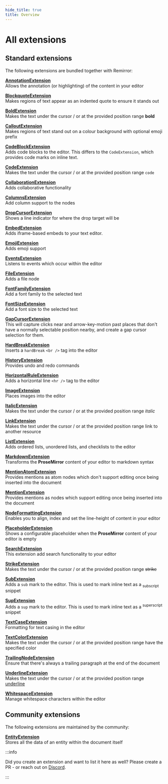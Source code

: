 ```yaml
---
hide_title: true
title: Overview
---
```


# All extensions

## Standard extensions

The following extensions are bundled together with Remirror:

**[AnnotationExtension](./annotation-extension.mdx)**<br /> Allows the annotation (or highlighting) of the content in your editor

**[BlockquoteExtension](./blockquote-extension.mdx)**<br /> Makes regions of text appear as an indented quote to ensure it stands out

**[BoldExtension](./bold-extension.mdx)**<br /> Makes the text under the cursor / or at the provided position range **bold**

**[CalloutExtension](./callout-extension.mdx)**<br /> Makes regions of text stand out on a colour background with optional emoji prefix

**[CodeBlockExtension](./code-block-extension.mdx)**<br /> Adds code blocks to the editor. This differs to the `CodeExtension`, which provides code marks on inline text.

**[CodeExtension](./code-extension.mdx)**<br /> Makes the text under the cursor / or at the provided position range `code`

**[CollaborationExtension](./collaboration-extension.mdx)**<br /> Adds collaborative functionality

**[ColumnsExtension](./columns-extension.mdx)**<br /> Add column support to the nodes

**[DropCursorExtension](./drop-cursor-extension.mdx)**<br /> Shows a line indicator for where the drop target will be

**[EmbedExtension](./embed-extension.mdx)**<br /> Adds iframe-based embeds to your text editor.

**[EmojiExtension](./emoji-extension.mdx)**<br /> Adds emoji support

**[EventsExtension](./events-extension.mdx)**<br /> Listens to events which occur within the editor

**[FileExtension](./file-extension.mdx)** <span class="beta" /><br /> Adds a file node

**[FontFamilyExtension](./font-family-extension.mdx)**<br /> Add a font family to the selected text

**[FontSizeExtension](./font-size-extension.mdx)**<br /> Add a font size to the selected text

**[GapCursorExtension](./gap-cursor-extension.mdx)**<br /> This will capture clicks near and arrow-key-motion past places that don't have a normally selectable position nearby, and create a gap cursor selection for them.

**[HardBreakExtension](./hard-break-extension.mdx)**<br /> Inserts a `hardBreak` `<br />` tag into the editor

**[HistoryExtension](./history-extension.mdx)**<br /> Provides undo and redo commands

**[HorizontalRuleExtension](./horizontal-rule-extension.mdx)**<br /> Adds a horizontal line `<hr />` tag to the editor

**[ImageExtension](./image-extension.mdx)**<br /> Places images into the editor

**[ItalicExtension](./italic-extension.mdx)**<br /> Makes the text under the cursor / or at the provided position range _italic_

**[LinkExtension](./link-extension.mdx)**<br /> Makes the text under the cursor / or at the provided position range link to another resource

**[ListExtension](./list-extension.mdx)**<br /> Adds ordered lists, unordered lists, and checklists to the editor

**[MarkdownExtension](./markdown-extension.mdx)**<br /> Transforms the **ProseMirror** content of your editor to markdown syntax

**[MentionAtomExtension](./mention-atom-extension.mdx)**<br /> Provides mentions as atom nodes which don't support editing once being inserted into the document

**[MentionExtension](./mention-extension.mdx)**<br /> Provides mentions as nodes which support editing once being inserted into the document

**[NodeFormattingExtension](./node-formatting-extension.mdx)**<br /> Enables you to align, index and set the line-height of content in your editor

**[PlaceholderExtension](./placeholder-extension.mdx)**<br /> Shows a configurable placeholder when the **ProseMirror** content of your editor is empty

**[SearchExtension](./search-extension.mdx)**<br /> This extension add search functionality to your editor

**[StrikeExtension](./strike-extension.mdx)**<br /> Makes the text under the cursor / or at the provided position range ~~strike~~

**[SubExtension](./sub-extension.mdx)**<br /> Adds a `sub` mark to the editor. This is used to mark inline text as a <sub>subscript</sub> snippet

**[SupExtension](./sup-extension.mdx)**<br /> Adds a `sup` mark to the editor. This is used to mark inline text as a <sup>superscript</sup> snippet

**[TextCaseExtension](./text-case-extension.mdx)**<br /> Formatting for text casing in the editor

**[TextColorExtension](./text-color-extension.mdx)**<br /> Makes the text under the cursor / or at the provided position range have the specified color

**[TrailingNodeExtension](./trailing-node-extension.mdx)**<br /> Ensure that there's always a trailing paragraph at the end of the document

**[UnderlineExtension](./underline-extension.mdx)**<br /> Makes the text under the cursor / or at the provided position range <u>underline</u>

**[WhitespaceExtension](./whitespace-extension.mdx)**<br /> Manage whitespace characters within the editor

## Community extensions

The following extensions are maintained by the community:

**[EntityExtension](https://github.com/Collaborne/remirror-entity-extension)**<br /> Stores all the data of an entity within the document itself

:::info

Did you create an extension and want to list it here as well? Please create a PR - or reach out on [Discord](https://remirror.io/chat).

:::
